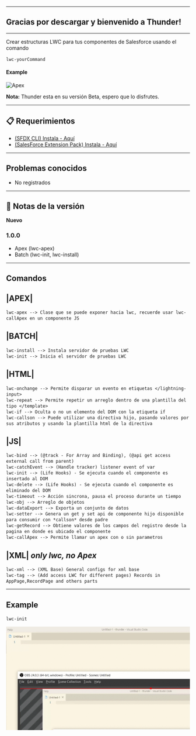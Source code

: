 *** 
##  Gracias por descargar y bienvenido a Thunder!
*** 


  
  Crear estructuras LWC para tus componentes de Salesforce usando el comando  

```
lwc-yourCommand
```
#### Example
![Apex](./Mine/thunder/images/Apex.gif)

**Nota:** Thunder esta en su versión Beta, espero que lo disfrutes.
***  
## 📋 Requerimientos 

* [(SFDX CLI) Instala - Aquí](https://developer.salesforce.com/tools/sfdxcli)  
* [(SalesForce Extension Pack) Instala - Aquí](https://marketplace.visualstudio.com/items?itemName=salesforce.salesforcedx-vscode)

*** 
## Problemas conocidos

- No registrados
*** 


## 🔧 Notas de la versión 
**Nuevo**
### 1.0.0
- Apex (lwc-apex)
- Batch (lwc-init, lwc-install)

*** 


## Comandos

## |APEX|
```
lwc-apex --> Clase que se puede exponer hacia lwc, recuerde usar lwc-callApex en un componente JS
```

## |BATCH|
```
lwc-install --> Instala servidor de pruebas LWC
lwc-init --> Inicia el servidor de pruebas LWC
```

## |HTML|
```
lwc-onchange --> Permite disparar un evento en etiquetas </lightning-input>
lwc-repeat --> Permite repetir un arreglo dentro de una plantilla del tipo </template>
lwc-if --> Oculta o no un elemento del DOM con la etiqueta if
lwc-callson --> Puede utilizar una directiva hijo, pasando valores por sus atributos y usando la plantilla html de la directiva
```

## |JS|
```
lwc-bind --> (@track - For Array and Binding), (@api get access external call from parent)
lwc-catchEvent --> (Handle tracker) listener event of var
lwc-init --> (Life Hooks) - Se ejecuta cuando el componente es insertado al DOM
lwc-delete --> (Life Hooks) - Se ejecuta cuando el componente es eliminado del DOM
lwc-timeout --> Acción sincrona, pausa el proceso durante un tiempo
lwc-obj --> Arreglo de objetos
lwc-dataExport --> Exporta un conjunto de datos
lwc-setter --> Genera un get y set api de componente hijo disponible para consumir con *callson* desde padre
lwc-getRecord --> Obtiene valores de los campos del registro desde la pagina en donde es ubicado el componente
lwc-callApex --> Permite llamar un apex con o sin parametros
```

## |XML| _only lwc, no Apex_
```
lwc-xml --> (XML Base) General configs for xml base
lwc-tag --> (Add access LWC for different pages) Records in AppPage,RecordPage and others parts
```

*** 
## Example
```
lwc-init
```
![Batch](./Mine/thunder/images/Batch.gif)